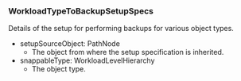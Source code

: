 ### WorkloadTypeToBackupSetupSpecs
Details of the setup for performing backups for various object types.

- setupSourceObject: PathNode
  - The object from where the setup specification is inherited.
- snappableType: WorkloadLevelHierarchy
  - The object type.
